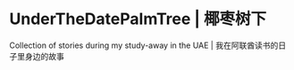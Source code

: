 # UnderTheDatePalmTree | 椰枣树下
Collection of stories during my study-away in the UAE | 我在阿联酋读书的日子里身边的故事
